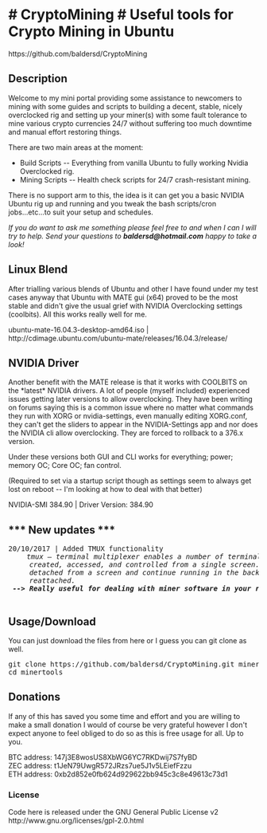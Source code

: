 
<h1># CryptoMining # Useful tools for Crypto Mining in Ubuntu</h1>
https://github.com/baldersd/CryptoMining
<h2>Description</h2>
<p>Welcome to my mini portal providing some assistance to newcomers to mining with some guides and scripts to building a decent, stable, nicely overclocked rig and setting up your miner(s) with some fault tolerance to mine various crypto currencies 24/7 without suffering too much downtime and manual effort restoring things.  
</p>
<p>There are two main areas at the moment:</p>
<ul>
  <li>Build Scripts -- Everything from vanilla Ubuntu to fully working Nvidia Overclocked rig.</li>
  <li>Mining Scripts -- Health check scripts for 24/7 crash-resistant mining.</li>
</ul>
<p>There is no support arm to this, the idea is it can get you a basic NVIDIA Ubuntu rig up and running and you tweak the bash scripts/cron jobs...etc...to suit your setup and schedules.</p>
<p><i>If you do want to ask me something please feel free to and when I can I will try to help. Send your questions to <strong>baldersd@hotmail.com</strong> happy to take a look!</i></p>
<h2>Linux Blend</h2>
<p>After trialling various blends of Ubuntu and other I have found under my test cases anyway that Ubuntu with MATE gui (x64) proved to be the most stable and didn't give the usual grief with NVIDIA Overclocking settings (coolbits). All this works really well for me.
</p>
<p>ubuntu-mate-16.04.3-desktop-amd64.iso | http://cdimage.ubuntu.com/ubuntu-mate/releases/16.04.3/release/</p>
<h2>NVIDIA Driver</h2>
<p>Another benefit with the MATE release is that it works with COOLBITS on the *latest* NVIDIA drivers. A lot of people (myself included) experienced issues getting later versions to allow overclocking. They have been writing on forums saying this is a common issue where no matter what commands they run with XORG or nvidia-settings, even manually editing XORG.conf, they can't get the sliders to appear in the NVIDIA-Settings app and nor does the NVIDIA cli allow overclocking. They are forced to rollback to a 376.x version.
</p>
<p>Under these versions both GUI and CLI works for everything; power; memory OC; Core OC; fan control.</p>
<p>(Required to set via a startup script though as settings seem to always get lost on reboot -- I'm looking at how to deal with that better)</p>
<p>NVIDIA-SMI 384.90 | Driver Version: 384.90  </p>
<h2>*** New updates ***</h2>
<pre>20/10/2017 | Added TMUX functionality
  <i style='padding-left:20px;'>tmux — terminal multiplexer enables a number of terminals to be
     created, accessed, and controlled from a single screen.  tmux may be
     detached from a screen and continue running in the background, then later
     reattached. <br/> <strong>--&gt; Really useful for dealing with miner software in your rig remotely with PuTTY and via CRON.</strong>
  </i>
</pre>
<h2>Usage/Download</h2>
You can just download the files from here or I guess you can git clone as well.
<pre>
git clone https://github.com/baldersd/CryptoMining.git minertools
cd minertools
</pre>
<h2>Donations</h2>
<p>If any of this has saved you some time and effort and you are willing to make a small donation I would of course be very grateful however I don't expect anyone to feel obliged to do so as this is free usage for all. Up to you.</p>
<p>
BTC address: 147j3E8wosUS8XbWG6YC7RKDwij7S7fyBD<br/>
ZEC address: t1JeN79UwgR572JRzs7ue5J1v5LEiefFzzu<br/>
ETH address: 0xb2d852e0fb624d929622bb945c3c8e49613c73d1<br/>
</p>

<h3>License</h3>
<p>Code here is released under the GNU General Public License v2<br/>
http://www.gnu.org/licenses/gpl-2.0.html</p>
